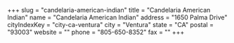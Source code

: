 +++
slug = "candelaria-american-indian"
title = "Candelaria American Indian"
name = "Candelaria American Indian"
address = "1650 Palma Drive"
cityIndexKey = "city-ca-ventura"
city = "Ventura"
state = "CA"
postal = "93003"
website = ""
phone = "805-650-8352"
fax = ""
+++
